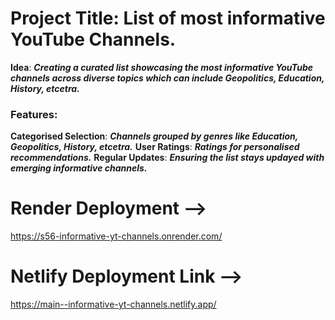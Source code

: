 # Project Title: List of most informative YouTube Channels.

**Idea**: ***Creating a curated list showcasing the most informative YouTube channels across diverse topics which can include Geopolitics, Education, History, etcetra.***

### Features:

**Categorised Selection**: ***Channels grouped by genres like Education, Geopolitics, History, etcetra.***
**User Ratings**: ***Ratings for personalised recommendations.***
**Regular Updates**: ***Ensuring the list stays updayed with emerging informative channels.***



# Render Deployment -->
https://s56-informative-yt-channels.onrender.com/

# Netlify Deployment Link --> 
https://main--informative-yt-channels.netlify.app/